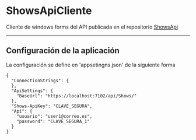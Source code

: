 # ShowsApiCliente
Cliente de windows forms del API publicada en el repositorio [ShowsApi](https://github.com/marcos-ms/ShowsApi)

---

## Configuración de la aplicación
La configuración se define en 'appsetingns.json' de la siguiente forma
```jason
{
  "ConnectionStrings": {
  },
  "ApiSettings": {
    "BaseUrl": "https://localhost:7102/api/Shows/"
  },
  "Shows-ApiKey": "CLAVE_SEGURA",
  "Api": {
    "usuario": "user1@correo.es",
    "password": "CLAVE_SEGURA_1"
  }
}
```
